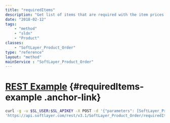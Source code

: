 ```yaml
---
title: "requiredItems"
description: "Get list of items that are required with the item prices provided"
date: "2018-02-12"
tags:
    - "method"
    - "sldn"
    - "Product"
classes:
    - "SoftLayer_Product_Order"
type: "reference"
layout: "method"
mainService : "SoftLayer_Product_Order"
---
```


# [REST Example](#requiredItems-example) <a href="/article/rest/"><i class="fas fa-question"></i></a> {#requiredItems-example .anchor-link} 
```bash
curl -g -u $SL_USER:$SL_APIKEY -X POST -d '{"parameters": [SoftLayer_Product_Item_Price]}' \
'https://api.softlayer.com/rest/v3.1/SoftLayer_Product_Order/requiredItems'
```
